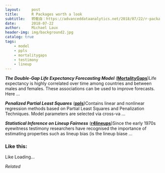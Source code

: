 ```yaml
---
layout:     post
title:      R Packages worth a look
subtitle:   转载自：https://advanceddataanalytics.net/2018/07/22/r-packages-worth-a-look-1220/
date:       2018-07-22
author:     Michael Laux
header-img: img/background2.jpg
catalog: true
tags:
    - model
    - ppls
    - mortalitygaps
    - testimony
    - lineup
---
```


***The Double-Gap Life Expectancy Forecasting Model*** ([**MortalityGaps**](https://github.com/mpascariu/MortalityGaps))Life expectancy is highly correlated over time among countries and between males and females. These associations can be used to improve forecasts. Here …

***Penalized Partial Least Squares*** ([**ppls**](https://cran.r-project.org/package=ppls))Contains linear and nonlinear regression methods based on Partial Least Squares and Penalization Techniques. Model parameters are selected via cross-va …

***Statistical Inference on Lineup Fairness*** ([**r4lineups**](https://cran.r-project.org/package=r4lineups))Since the early 1970s eyewitness testimony researchers have recognised the importance of estimating properties such as lineup bias (is the lineup biase …





### Like this:

Like Loading...


*Related*

